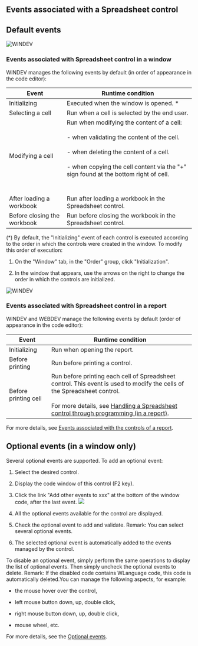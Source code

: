 


## Events associated with a Spreadsheet control
			



<a name="NOTE1"></a>
<a name="NOTE1_1"></a>


## Default events
<a name="default_events_ELTTEXTE000171"></a>
![WINDEV](https://doc.pcsoft.fr/ext/images/us/WD.png) 

### Events associated with Spreadsheet control in a window
<a name="events_associated_with_spreadsheet_control_window_ELTPARAGRAPHE000013"></a>

WINDEV manages the following events by default (in order of appearance in the code editor):

| Event | Runtime condition |
| --- | --- |
| Initializing | Executed when the window is opened. \* |
| Selecting a cell | Run when a cell is selected by the end user. |
| Modifying a cell | Run when modifying the content of a cell: <br><br>- when validating the content of the cell. <br><br>- when deleting the content of a cell. <br><br>- when copying the cell content via the "+" sign found at the bottom right of cell. <br><br><br> |
| After loading a workbook | Run after loading a workbook in the Spreadsheet control. |
| Before closing the workbook | Run before closing the workbook in the Spreadsheet control. |


(\*) By default, the "Initializing" event of each control is executed according to the order in which the controls were created in the window. To modify this order of execution: 

1. On the "Window" tab, in the "Order" group, click "Initialization".

2. In the window that appears, use the arrows on the right to change the order in which the controls are initialized.



![WINDEV](https://doc.pcsoft.fr/ext/images/us/WD.png) 

### Events associated with Spreadsheet control in a report
<a name="events_associated_with_spreadsheet_control_report_ELTPARAGRAPHE000075"></a>

WINDEV and WEBDEV manage the following events by default (order of appearance in the code editor):

| Event | Runtime condition |
| --- | --- |
| Initializing | Run when opening the report. |
| Before printing | Run before printing a control. |
| Before printing cell | Run before printing each cell of Spreadsheet control. This event is used to modify the cells of the Spreadsheet control. <br><br>For more details, see [Handling a Spreadsheet control through programming (in a report)](../WDChamp/1000033010.md). |


For more details, see [Events associated with the controls of a report](../WDChamp/1013047.md). 

<a name="NOTE2"></a>
<a name="NOTE2_1"></a>


## Optional events (in a window only)
<a name="optional_events_window_only_ELTTEXTE000201"></a>
Several optional events are supported.
To add an optional event:

1. Select the desired control.

2. Display the code window of this control (F2 key).

3. Click the link "Add other events to xxx" at the bottom of the window code, after the last event.  ![](https://doc.pcsoft.fr/en-US/images/image.awp?langid=3&name=Traitements_optionnels_WD_OK%20-%20HC%20N%B0001.gif)


4. All the optional events available for the control are displayed. 

5. Check the optional event to add and validate. 
	Remark: You can select several optional events. 

6. The selected optional event is automatically added to the events managed by the control.




To disable an optional event, simply perform the same operations to display the list of optional events. Then simply uncheck the optional events to delete. 
Remark: If the disabled code contains WLanguage code, this code is automatically deleted.You can manage the following aspects, for example:

- the mouse hover over the control,

- left mouse button down, up, double click,

- right mouse button down, up, double click, 

- mouse wheel, etc.




For more details, see the [Optional events](../WDChamp/1014004.md).


